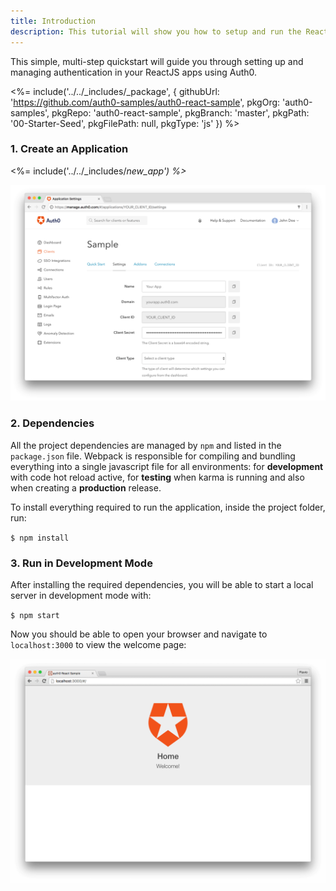 ```yaml
---
title: Introduction
description: This tutorial will show you how to setup and run the ReactJS Seed project provided by Auth0 as integration sample.
---
```


This simple, multi-step quickstart will guide you through setting up and managing authentication in your ReactJS apps using Auth0.

<%= include('../../_includes/_package', {
  githubUrl: 'https://github.com/auth0-samples/auth0-react-sample',
  pkgOrg: 'auth0-samples',
  pkgRepo: 'auth0-react-sample',
  pkgBranch: 'master',
  pkgPath: '00-Starter-Seed',
  pkgFilePath: null,
  pkgType: 'js'
}) %>

### 1. Create an Application

<%= include('../../_includes/_new_app') %>_

![App Dashboard](/media/articles/angularjs/app_dashboard.png)

### 2. Dependencies

All the project dependencies are managed by `npm` and listed in the `package.json` file. Webpack is responsible for compiling and bundling everything into a single javascript file for all environments: for __development__ with code hot reload active, for __testing__ when karma is running and also when creating a __production__ release.

To install everything required to run the application, inside the project folder, run:

`$ npm install`

### 3. Run in Development Mode

After installing the required dependencies, you will be able to start a local server in development mode with:

`$ npm start`

Now you should be able to open your browser and navigate to `localhost:3000` to view the welcome page:

![Starter](/media/articles/reactjs/starter_running.png)
